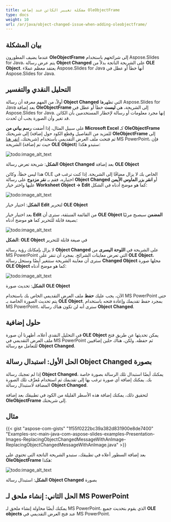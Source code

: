 ```yaml
---
title: مشكلة تغيير الكائن عند إضافة OleObjectFrame
type: docs
weight: 10
url: /ar/java/object-changed-issue-when-adding-oleobjectframe/
---
```


## **بيان المشكلة**
عندما يضيف المطورون **OleObjectFrame** إلى شرائحهم باستخدام Aspose.Slides for Java، يتم عرض رسالة **Object Changed** على الشريحة الناتجة بدلاً من **OLE Object**. يعتقد معظم عملاء Aspose.Slides for Java أنها خطأ أو عطل في Aspose.Slides for Java.
## **التحليل النقدي والتفسير**
أولاً، من المهم معرفة أن رسالة **Object Changed** التي تظهرها Aspose.Slides for Java بعد إضافة **OleObjectFrame** إلى الشريحة، هي **ليست** خطأ أو عطل في Aspose.Slides for Java. إنها مجرد معلومات أو رسالة لإخطار المستخدمين بأن الكائن قد تغير وأن الصورة يجب أن تُحدث.

على سبيل المثال، إذا أضفت **رسم بياني من Microsoft Excel** كـ **OleObjectFrame** إلى شريحتك (للمزيد من التفاصيل وقطع الكود حول إضافة **OleObjectFrame** إلى شريحتك، [انقر هنا](/slides/ar/java/adding-frame-to-the-slide/)) ثم فتحت ملف العرض التقديمي باستخدام MS PowerPoint، فإن الشريحة (حيث تم إضافة **OLE Object**) ستبدو هكذا:

![todo:image_alt_text](object-changed-issue-when-adding-oleobjectframe_1.png)

**الشكل**: شريحة تعرض رسالة **Object Changed** بعد إضافة **OLE Object**

هذا ليس خطأ، وكائن OLE الخاص بك لا يزال مضافًا إلى الشريحة. إذا كنت ترغب في اختباره، فقم بـ **نقر مزدوج** على رسالة **Object Changed** أو **انقر بزر الماوس الأيمن** عليها واختر خيار **Worksheet Object -> Edit** كما هو موضح أدناه في الشكل:

![todo:image_alt_text](object-changed-issue-when-adding-oleobjectframe_2.png)

**الشكل**: اختيار خيار **Edit** لتحرير **OLE Object**

بعد اختيار خيار **Edit** من القائمة المنبثقة، سترى أن **OLE Object المضمن** سيصبح مرئيًا بصيغة قابلة للتحرير كما هو موضح أدناه:

![todo:image_alt_text](object-changed-issue-when-adding-oleobjectframe_3.png)

**الشكل**: **OLE Object** في صيغة قابلة للتحرير

لا يزال بإمكانك رؤية رسالة **Object Changed** على الشريحة في **اللوحة اليسرى** من MS PowerPoint التي تعرض معاينات الشرائح. بمجرد أن تنقر على **OLE Object**، سترى أن معاينة الشريحة ستتغير أيضًا وستحل رسالة **Changed Object** محلها صورة **OLE Object** كما هو موضح أدناه:

![todo:image_alt_text](object-changed-issue-when-adding-oleobjectframe_4.png)

**الشكل**: تحديث صورة **OLE Object**

الآن، يجب عليك **حفظ** ملف العرض التقديمي الخاص بك باستخدام MS PowerPoint حتى يتم تحديث الصورة الخاصة بـ **OLE Object**. بمجرد حفظ تقديمك وإعادة فتحه باستخدام MS PowerPoint، سترى أنه لن تكون هناك رسالة **Object Changed**.
## **حلول إضافية**
في التحليل النقدي أعلاه، أظهرنا أن صورة **OLE Object** يمكن تحديثها عن طريق فتح ملف العرض التقديمي في MS PowerPoint ثم حفظه. ولكن، هناك حلين إضافيين للتعامل مع رسالة **Object Changed**.
## **الحل الأول: استبدال رسالة Object Changed بصورة**
إذا لم تعجبك رسالة **Object Changed**، يمكنك أيضًا استبدال تلك الرسالة بصورة خاصة بك. يمكنك إضافة أي صورة ترغب بها إلى تقديمك ثم استخدام مُعرِّف تلك الصورة المضافة لاستبدال رسالة **Object Changed**.

لتحقيق ذلك، يمكنك إضافة هذه الأسطر القليلة من الكود في تطبيقك بعد إضافة **OleObjectFrame** إلى شريحتك.
## **مثال**
{{< gist "aspose-com-gists" "1f55f0222bc39a382d831900e8de7400" "Examples-src-main-java-com-aspose-slides-examples-Presentation-Images-ReplacingObjectChangedMessageWithAnImage-ReplacingObjectChangedMessageWithAnImage.java" >}}

بعد إضافة السطور أعلاه في تطبيقك، ستبدو الشريحة الناتجة التي تحتوي على **OleObjectFrame** هكذا:

![todo:image_alt_text](object-changed-issue-when-adding-oleobjectframe_5.png)

**الشكل**: استبدال رسالة **Object Changed** بصورة
## **الحل الثاني: إنشاء ملحق لـ MS PowerPoint**
يمكنك أيضًا محاولة إنشاء ملحق لـ MS PowerPoint، الذي يقوم بتحديث جميع **OLE objects** عند فتح العرض التقديمي في MS PowerPoint.